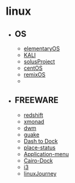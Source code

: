 # linux

- ## OS
	- [elementaryOS](http://elementaryos.org/)
	- [KALI](https://www.kali.org/downloads/)
	- [solusProject](https://solus-project.com/download/)
	- [centOS](https://www.centos.org/)
	- [remixOS](http://www.jide.com/en/remixos)
	- 
- ## FREEWARE 
	- [redshift](http://jonls.dk/redshift/)
	- [xmonad](http://xmonad.org/)
	- [dwm](http://dwm.suckless.org/)
	- [guake](https://github.com/Guake/guake)
	- [Dash to Dock](https://micheleg.github.io/dash-to-dock/download.html)
	- [place-status](https://extensions.gnome.org/extension/8/places-status-indicator/)
	- [Application-menu](https://extensions.gnome.org/extension/6/applications-menu/)
	- [Cairo-Dock](http://glx-dock.org)
	- [i3](http://i3wm.org)
	- [linuxJourney](https://linuxjourney.com)